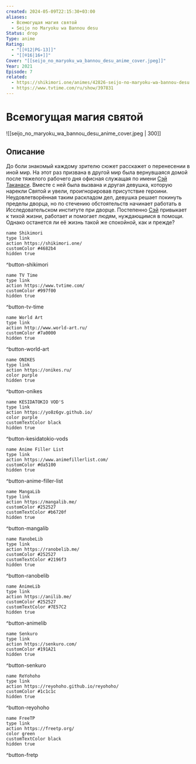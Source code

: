 ```yaml
---
created: 2024-05-09T22:15:30+03:00
aliases:
  - Всемогущая магия святой
  - Seijo no Maryoku wa Bannou desu
Status: drop
Type: anime
Rating:
  - "[[®️12|PG-13]]"
  - "[[®️16|16+]]"
Cover: "[[seijo_no_maryoku_wa_bannou_desu_anime_cover.jpeg]]"
Year: 2021
Episode: 7
related:
  - https://shikimori.one/animes/42826-seijo-no-maryoku-wa-bannou-desu
  - https://www.tvtime.com/ru/show/397831
---
```


# Всемогущая магия святой

![[seijo_no_maryoku_wa_bannou_desu_anime_cover.jpeg | 300]]


## Описание

До боли знакомый каждому зрителю сюжет расскажет о перенесении в иной мир. На этот раз призвана в другой мир была вернувшаяся домой после тяжелого рабочего дня офисная служащая по имени [Сэй Таканаси](https://shikimori.one/characters/181801-sei-takanashi). Вместе с ней была вызвана и другая девушка, которую нарекли Святой и увели, проигнорировав присутствие героини. Неудовлетворённая таким раскладом дел, девушка решает покинуть пределы дворца, но по стечению обстоятельств начинает работать в Исследовательском институте при дворце. Постепенно [Сэй](https://shikimori.one/characters/181801-sei-takanashi) привыкает к тихой жизни, работает и помогает людям, нуждающимся в помощи. Однако останется ли её жизнь такой же спокойной, как и прежде?


```button
name Shikimori
type link
action https://shikimori.one/
customColor #4682b4
hidden true
```
^button-shikimori

```button
name TV Time
type link
action https://www.tvtime.com/
customColor #997f00
hidden true
```
^button-tv-time

```button
name World Art
type link
action http://www.world-art.ru/
customColor #7a0000
hidden true
```
^button-world-art

```button
name ONIKES
type link
action https://onikes.ru/
color purple
hidden true
```
^button-onikes

```button
name KESIDATOKIO VOD'S
type link
action https://yo8z6gv.github.io/
color purple
customTextColor black
hidden true
```
^button-kesidatokio-vods

```button
name Anime Filler List
type link
action https://www.animefillerlist.com/
customColor #da5100
hidden true
```
^button-anime-filler-list

```button
name MangaLib
type link
action https://mangalib.me/
customColor #252527
customTextColor #b6720f
hidden true
```
^button-mangalib

```button
name RanobeLib
type link
action https://ranobelib.me/
customColor #252527
customTextColor #2196f3
hidden true
```
^button-ranobelib

```button
name AnimeLib
type link
action https://anilib.me/
customColor #252527
customTextColor #7E57C2
hidden true
```
^button-animelib

```button
name Senkuro
type link
action https://senkuro.com/
customColor #191A21
hidden true
```
^button-senkuro

```button
name ReYohoho
type link
action https://reyohoho.github.io/reyohoho/
customColor #1c1c1c
hidden true
```
^button-reyohoho

```button
name FreeTP
type link
action https://freetp.org/
color green
customTextColor black
hidden true
```
^button-fretp
